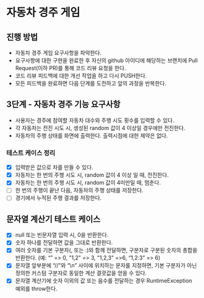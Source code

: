 # 자동차 경주 게임
## 진행 방법
* 자동차 경주 게임 요구사항을 파악한다.
* 요구사항에 대한 구현을 완료한 후 자신의 github 아이디에 해당하는 브랜치에 Pull Request(이하 PR)를 통해 코드 리뷰 요청을 한다.
* 코드 리뷰 피드백에 대한 개선 작업을 하고 다시 PUSH한다.
* 모든 피드백을 완료하면 다음 단계를 도전하고 앞의 과정을 반복한다.

## 3단계 - 자동차 경주 기능 요구사항
- 사용자는 경주에 참여할 자동차 대수와 주행 시도 횟수를 입력할 수 있다.
- 각 자동차는 전진 시도 시, 생성된 random 값이 4 이상일 경우에만 전진한다.
- 자동차의 주행 상태를 화면에 출력한다. 출력시점에 대한 제약은 없다.
### 테스트 케이스 정리
- [x] 입력받은 값으로 차를 만들 수 있다.
- [x] 자동차는 한 번의 주행 시도 시, random 값이 4 이상 일 때, 전진한다.
- [x] 자동차는 한 번의 주행 시도 시, random 값이 4미만일 때, 멈춘다.
- [ ] 한 번의 주행이 끝난 다음, 자동차의 주행 상태를 저장한다.
- [ ] 경기에서 누적된 주행 결과를 저장한다.

## 문자열 계산기 테스트 케이스
- [x] null 또는 빈문자열 입력 시, 0을 반환한다.
- [x] 숫자 하나를 전달하면 값을 그대로 반환한다.
- [x] 여러 숫자를 기본 구분자(, 또는 :)와 함께 전달하면, 구분자로 구분된 숫자의 총합을 반환한다. (예: “” => 0, "1,2" => 3, "1,2,3" =>6, “1,2:3” => 6)
- [x] 문자열 앞부분에 “//”와 “\n” 사이에 위치하는 문자를 지정하면, 기본 구분자가 아닌 정의한 커스텀 구분자로 동일한 계산 결괏값을 얻을 수 있다.
- [x] 문자열 계산기에 숫자 이외의 값 또는 음수를 전달하는 경우 RuntimeException 예외를 throw한다.